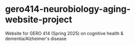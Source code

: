 # gero414-neurobiology-aging-website-project
Website for GERO 414 (Spring 2025) on cognitive health &amp; dementia/Alzheimer's disease
